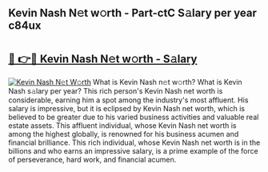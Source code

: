 ## Kevin Nash N𝚎t w𝚘rth - Part-ctC S𝚊lary per year c84ux

# <h2><a href="http://gc4r2fl.nevu.top/?p=Kevin+Nash">🔗 👉🔴 Kevin Nash N𝚎t w𝚘rth - S𝚊lary</a></h2>

[![Kevin Nash N𝚎t W𝚘rth](https://i.imgur.com/Oavwk0R.jpeg)](http://gc4r2fl.nevu.top/?p=Kevin+Nash)
What is Kevin Nash n𝚎t w𝚘rth? What is Kevin Nash s𝚊lary per year?
This rich person's Kevin Nash net worth is considerable, earning him a spot among the industry's most affluent. His salary is impressive, but it is eclipsed by Kevin Nash net worth, which is believed to be greater due to his varied business activities and valuable real estate assets. This affluent individual, whose Kevin Nash net worth is among the highest globally, is renowned for his business acumen and financial brilliance. This rich individual, whose Kevin Nash net worth is in the billions and who earns an impressive salary, is a prime example of the force of perseverance, hard work, and financial acumen.
